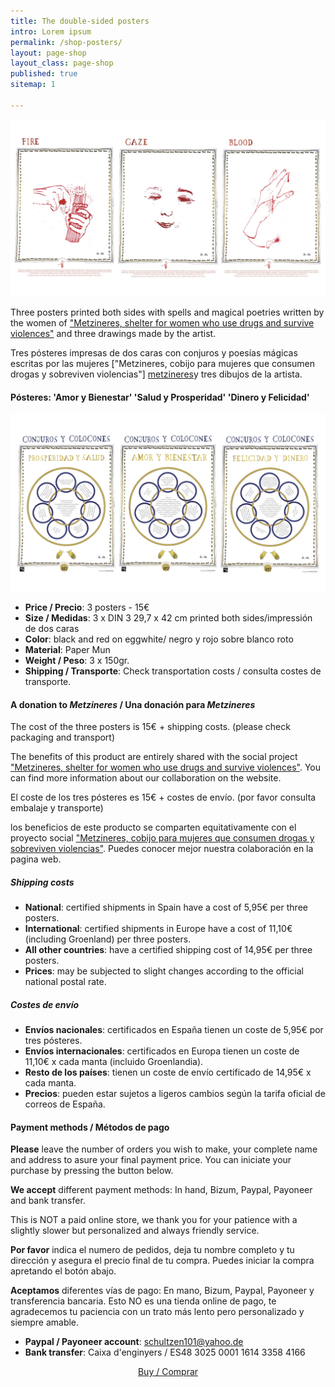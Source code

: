 ```yaml
---
title: The double-sided posters
intro: Lorem ipsum
permalink: /shop-posters/
layout: page-shop
layout_class: page-shop
published: true
sitemap: 1

---
```


[![producto posters](/media/productos/PosterBack.jpg)](/shop-posters)

Three posters printed both sides with spells and magical poetries written by the women of ["Metzineres, shelter for women who use drugs and survive violences"][metzineres] and three drawings made by the artist.

Tres pósteres impresas de dos caras con conjuros y poesías mágicas escritas por las mujeres ["Metzineres, cobijo para mujeres que consumen drogas y sobreviven violencias"] [metzineres]y tres dibujos de la artista.

#### Pósteres: 'Amor y Bienestar' 'Salud y Prosperidad' 'Dinero y Felicidad'

[![producto posters](/media/productos/PosterFront.jpg)](/shop-posters)

- **Price / Precio**: 3 posters - 15€
- **Size / Medidas**: 3 x DIN 3 29,7 x 42 cm printed both sides/impressión de dos caras
- **Color**: black and red on eggwhite/ negro y rojo sobre blanco roto
- **Material**: Paper Mun
- **Weight / Peso**: 3 x 150gr.
- **Shipping / Transporte**: Check transportation costs / consulta costes de transporte.

#### A donation to _Metzineres_ / Una donación para _Metzineres_

The cost of the three posters is 15€ + shipping costs. (please check packaging and transport)

The benefits of this product are entirely shared with the social project ["Metzineres, shelter for women who use drugs and survive violences"][metzineres]. You can find more information about our collaboration on the website.

El coste de los tres pósteres es 15€ + costes de envío. (por favor consulta embalaje y transporte)

los beneficios de este producto se comparten equitativamente con el proyecto social ["Metzineres, cobijo para mujeres que consumen drogas y sobreviven violencias"][metzineres]. Puedes conocer mejor nuestra colaboración en la pagina web.

[metzineres]: http://metzineres.net/

##### Shipping costs

- **National**: certified shipments in Spain have a cost of 5,95€ per three posters.  
- **International**: certified shipments in Europe have a cost of 11,10€ (including Groenland) per three posters.
- **All other countries**: have a certified shipping cost of 14,95€ per three posters.
- **Prices**: may be subjected to slight changes according to the official national postal rate.

##### Costes de envío

- **Envíos nacionales**: certificados en España tienen un coste de 5,95€ por tres pósteres.
- **Envíos internacionales**: certificados en Europa tienen un coste de 11,10€ x cada manta (incluido Groenlandia).
- **Resto de los países**: tienen un coste de envío certificado de 14,95€ x cada manta.
- **Precios**: pueden estar sujetos a ligeros cambios según la tarifa oficial de correos de España.


#### Payment methods / Métodos de pago

**Please** leave the number of orders you wish to make, your complete name and address to asure your final payment price. You can iniciate your purchase by pressing the button below.

**We accept** different  payment methods: In hand, Bizum, Paypal, Payoneer and bank transfer.

This is NOT a paid online store, we thank you for your patience with a slightly slower but personalized and always friendly service.

**Por favor** indica el numero de pedidos, deja tu nombre completo y tu dirección y asegura el precio final de tu compra. Puedes iniciar la compra apretando el botón abajo.

**Aceptamos** diferentes vías de pago: En mano, Bizum, Paypal, Payoneer y transferencia bancaria.
Esto NO es una tienda online de pago, te agradecemos tu paciencia con un trato más lento pero personalizado y siempre amable.

- **Paypal / Payoneer account**: schultzen101@yahoo.de
- **Bank transfer**: Caixa d'enginyers / ES48 3025 0001 1614 3358 4166

<p style="text-align:center">
<a href=" mailto:contact@christinaschultz.com?subject=I%20would%20like%20to%20purchase%20a%20charmed%20blanket%20%2F%20Quiero%20comprar%20una%20manta%20conjurada&body=Hi%20Christina!%0D%0A%0D%0AI%20would%20like%20to%20purchase%20a%20charmed%20blanket.%0D%0A%0D%0AThis%20is%20my%20shipping%20address%3A%0D%0AJoana%20Doua%0D%0AEverybodystreet%2011%0D%0A80008%20Everbody%20town%0D%0A%0D%0AAs%20soon%20as%20I%20know%20the%20exact%20price%2C%20I%20will%20transfer%20the%20money%20via%20bank%0D%0Atransfer%20%2Fpaypal%20%2F%20payoneer%0D%0A%0D%0A%3D%3D%3D%3D%3D%3D%3D%3D%3D%3D%3D%3D%3D%3D%3D%3D%3D%3D%3D%3D%3D%3D%3D%3D%3D%3D%3D%3D%3D%0D%0A%0D%0A%C2%A1Hola%20Christina!%0D%0A%0D%0AQuiero%20comprar%20una%20manta%20conjurada.%0D%0A%0D%0AEsta%20es%20mi%20direcci%C3%B3n%20de%20env%C3%ADo%3A%0D%0AJoana%20Doua%0D%0Acalle%2F%20de%20todas%2011%0D%0A80008%20Pueblo%20de%20todas%0D%0A%0D%0ATan%20pronto%20como%20sepa%20el%20precio%20exacto%2C%20transferir%C3%A9%20el%20dinero%20mediante%0D%0Atransferencia%20bancaria%20%2F%20paypal%20%2F%20payoneer%0D%0A" class="btn">Buy / Comprar</a>
</p>
